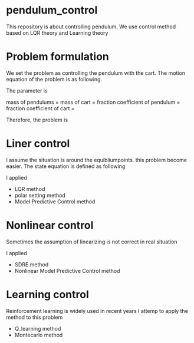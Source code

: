 # pendulum_control
This repository is about controlling pendulum. We use control method based on LQR theory and Learning theory

# Problem formulation
We set the problem as controlling the pendulum with the cart.
The motion equation of the problem is as following.



The parameter is 

mass of pendulums = 
mass of cart = 
fraction coefficient of pendulum = 
fraction coefficient of cart = 

Therefore, the problem is 

# Liner control
I assume the situation is around the equibliumpoints.
this problem become easier.
The state equation is defined as following




I applied 
- LQR method
- polar setting method
- Model Predictive Control method

# Nonlinear control
Sometimes the assumption of linearizing is not correct in real situation

I applied 
- SDRE method
- Nonlinear Model Predictive Control method

# Learning control
Reinforcement learning is widely used in recent years
I attemp to apply the method to this problem

- Q_learning method
- Montecarlo method
